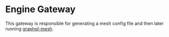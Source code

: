# Engine Gateway

This gateway is responsible for generating a mesh config file and then later running [graphql-mesh](https://the-guild.dev/graphql/mesh/docs).
